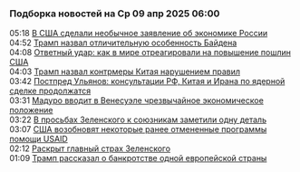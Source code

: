<h3>Подборка новостей на Ср 09 апр 2025 06:00</h3><!--2025-04-09 05:18:02-->
<div class="rssn table">
  <span class="smaller gray hspace">05:18</span> <a class="nodecor" href="https://news.rambler.ru/world/54481987-v-ssha-sdelali-neobychnoe-zayavlenie-ob-ekonomike-rossii/">В США сделали необычное заявление об экономике России</a>
</div>
<div class="rssn table">
  <span class="smaller gray hspace">04:52</span> <a class="nodecor" href="https://news.rambler.ru/world/54478584-tramp-nazval-otlichitelnuyu-osobennost-baydena/">Трамп назвал отличительную особенность Байдена</a>
</div>
<div class="rssn table">
  <span class="smaller gray hspace">04:08</span> <a class="nodecor" href="https://news.rambler.ru/world/54481888-otvetnyy-udar-kak-v-mire-otreagirovali-na-povyshenie-poshlin-ssha/">Ответный удар: как в мире отреагировали на повышение пошлин США</a>
</div>
<div class="rssn table">
  <span class="smaller gray hspace">04:03</span> <a class="nodecor" href="https://news.rambler.ru/world/54481871-tramp-nazval-kontrmery-kitaya-narusheniem-pravil/">Трамп назвал контрмеры Китая нарушением правил</a>
</div>
<div class="rssn table">
  <span class="smaller gray hspace">03:42</span> <a class="nodecor" href="https://news.rambler.ru/world/54481859-postpred-ulyanov-konsultatsii-rf-kitaya-i-irana-po-yadernoy-sdelke-prodolzhatsya/">Постпред Ульянов: консультации РФ, Китая и Ирана по ядерной сделке продолжатся</a>
</div>
<div class="rssn table">
  <span class="smaller gray hspace">03:31</span> <a class="nodecor" href="https://news.rambler.ru/world/54481846-maduro-vvodit-v-venesuele-chrezvychaynoe-ekonomicheskoe-polozhenie/">Мадуро вводит в Венесуэле чрезвычайное экономическое положение</a>
</div>
<div class="rssn table">
  <span class="smaller gray hspace">03:22</span> <a class="nodecor" href="https://news.rambler.ru/world/54477319-v-prosbah-zelenskogo-k-soyuznikam-zametili-odnu-detal/">В просьбах Зеленского к союзникам заметили одну деталь</a>
</div>
<div class="rssn table">
  <span class="smaller gray hspace">03:07</span> <a class="nodecor" href="https://news.rambler.ru/world/54481813-ssha-vozobnovyat-nekotorye-ranee-otmenennye-programmy-pomoschi-usaid/">США возобновят некоторые ранее отмененные программы помощи USAID</a>
</div>
<div class="rssn table">
  <span class="smaller gray hspace">02:12</span> <a class="nodecor" href="https://news.rambler.ru/world/54479982-raskryt-glavnyy-strah-zelenskogo/">Раскрыт главный страх Зеленского</a>
</div>
<div class="rssn table">
  <span class="smaller gray hspace">01:09</span> <a class="nodecor" href="https://news.rambler.ru/world/54481707-tramp-rasskazal-o-bankrotstve-odnoy-evropeyskoy-strany/">Трамп рассказал о банкротстве одной европейской страны</a>
</div>